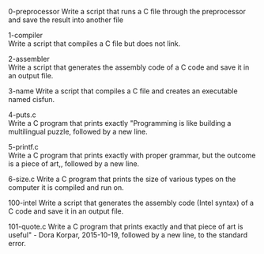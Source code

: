 0-preprocessor 
Write a script that runs a C file through the preprocessor and save the result into another file 

1-compiler  
Write a script that compiles a C file but does not link.

2-assembler  
Write a script that generates the assembly code of a C code and save it in an output file.

3-name
Write a script that compiles a C file and creates an executable named cisfun.  

4-puts.c  
Write a C program that prints exactly "Programming is like building a multilingual puzzle, followed by a new line.

5-printf.c  
Write a C program that prints exactly with proper grammar, but the outcome is a piece of art,, followed by a new line.

6-size.c
Write a C program that prints the size of various types on the computer it is compiled and run on.

100-intel
Write a script that generates the assembly code (Intel syntax) of a C code and save it in an output file.

101-quote.c 
Write a C program that prints exactly and that piece of art is useful" - Dora Korpar, 2015-10-19, followed by a new line, to the standard error.
